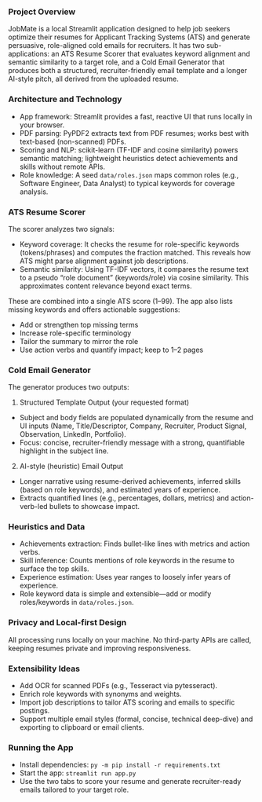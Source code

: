 ### Project Overview
JobMate is a local Streamlit application designed to help job seekers optimize their resumes for Applicant Tracking Systems (ATS) and generate persuasive, role-aligned cold emails for recruiters. It has two sub-applications: an ATS Resume Scorer that evaluates keyword alignment and semantic similarity to a target role, and a Cold Email Generator that produces both a structured, recruiter-friendly email template and a longer AI-style pitch, all derived from the uploaded resume.

### Architecture and Technology
- App framework: Streamlit provides a fast, reactive UI that runs locally in your browser.
- PDF parsing: PyPDF2 extracts text from PDF resumes; works best with text-based (non-scanned) PDFs.
- Scoring and NLP: scikit-learn (TF-IDF and cosine similarity) powers semantic matching; lightweight heuristics detect achievements and skills without remote APIs.
- Role knowledge: A seed `data/roles.json` maps common roles (e.g., Software Engineer, Data Analyst) to typical keywords for coverage analysis.

### ATS Resume Scorer
The scorer analyzes two signals:
- Keyword coverage: It checks the resume for role-specific keywords (tokens/phrases) and computes the fraction matched. This reveals how ATS might parse alignment against job descriptions.
- Semantic similarity: Using TF-IDF vectors, it compares the resume text to a pseudo “role document” (keywords/role) via cosine similarity. This approximates content relevance beyond exact terms.

These are combined into a single ATS score (1–99). The app also lists missing keywords and offers actionable suggestions:
- Add or strengthen top missing terms
- Increase role-specific terminology
- Tailor the summary to mirror the role
- Use action verbs and quantify impact; keep to 1–2 pages

### Cold Email Generator
The generator produces two outputs:

1) Structured Template Output (your requested format)
- Subject and body fields are populated dynamically from the resume and UI inputs (Name, Title/Descriptor, Company, Recruiter, Product Signal, Observation, LinkedIn, Portfolio).
- Focus: concise, recruiter-friendly message with a strong, quantifiable highlight in the subject line.

2) AI-style (heuristic) Email Output
- Longer narrative using resume-derived achievements, inferred skills (based on role keywords), and estimated years of experience.
- Extracts quantified lines (e.g., percentages, dollars, metrics) and action-verb-led bullets to showcase impact.

### Heuristics and Data
- Achievements extraction: Finds bullet-like lines with metrics and action verbs.
- Skill inference: Counts mentions of role keywords in the resume to surface the top skills.
- Experience estimation: Uses year ranges to loosely infer years of experience.
- Role keyword data is simple and extensible—add or modify roles/keywords in `data/roles.json`.

### Privacy and Local-first Design
All processing runs locally on your machine. No third-party APIs are called, keeping resumes private and improving responsiveness.

### Extensibility Ideas
- Add OCR for scanned PDFs (e.g., Tesseract via pytesseract).
- Enrich role keywords with synonyms and weights.
- Import job descriptions to tailor ATS scoring and emails to specific postings.
- Support multiple email styles (formal, concise, technical deep-dive) and exporting to clipboard or email clients.

### Running the App
- Install dependencies: `py -m pip install -r requirements.txt`
- Start the app: `streamlit run app.py`
- Use the two tabs to score your resume and generate recruiter-ready emails tailored to your target role.
